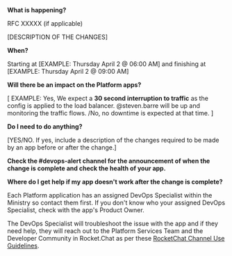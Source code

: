 
**What is happening?**

RFC XXXXX (if applicable)

[DESCRIPTION OF THE CHANGES]

**When?**

Starting at [EXAMPLE: Thursday April 2 @ 06:00 AM] and finishing at [EXAMPLE: Thursday April 2 @ 09:00 AM]

**Will there be an impact on the Platform apps?**

[
EXAMPLE:
Yes, We expect a **30 second interruption to traffic** as the config is applied to the load balancer. @steven.barre will be up and monitoring the traffic flows.
/No, no downtime is expected at that time.
]

**Do I need to do anything?**

[YES/NO. If yes, include a description of the changes required to be made by an app before or after the change.]

**Check the #devops-alert channel for the announcement of when the change is complete and check the health of your app.**

**Where do I get help if my app doesn't work after the change is complete?**

Each Platform application has an assigned DevOps Specialist within the Ministry so contact them first. If you don't know who your assigned DevOps Specialist, check with the app's Product Owner.

The DevOps Specialist will troubleshoot the issue with the app and if they need help, they will reach out to the Platform Services Team and the Developer Community in Rocket.Chat as per these [RocketChat Channel Use Guidelines](https://docs.developer.gov.bc.ca/rocketchat-channel-descriptions/).
